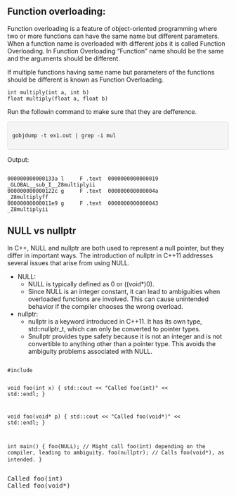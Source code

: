 <html>
<body>
<h2>
Function overloading:
</h2>
<p>Function overloading is a feature of object-oriented programming where two or more functions can have the same name but different parameters. When a function name is overloaded with different jobs it is called Function Overloading. In Function Overloading “Function” name should be the same and the arguments should be different.</p>
<p>If multiple functions having same name but parameters of the functions should be different is known as Function Overloading.</p>
<pre><code>int multiply(int a, int b)</code>
<code>float multiply(float a, float b)</code></pre>
<p>Run the followin command to make sure that they are defference.</p>
<div style="background-color: #f5f5f5; padding: 10px; border-radius: 4px; border: 1px solid #ddd;">
<pre><code>gobjdump -t ex1.out | grep -i mul</code></pre>
</div>
<p>Output:</p>
<pre>
<code>
000000000000133a l     F .text  0000000000000019              _GLOBAL__sub_I__Z8multiplyii
000000000000122c g     F .text  000000000000004a              _Z8multiplyff
00000000000011e9 g     F .text  0000000000000043              _Z8multiplyii
</code></pre>
<h2>NULL vs nullptr</h2>
<p>
In C++, NULL and nullptr are both used to represent a null pointer, but they differ in important ways. The introduction of nullptr in C++11 addresses several issues that arise from using NULL.
</p>
<ul>
<li>NULL:
<ul>
    <li>NULL is typically defined as 0 or ((void*)0).</li>
    <li>Since NULL is an integer constant, it can lead to ambiguities when overloaded functions are involved. This can cause unintended behavior if the compiler chooses the wrong overload.</li>
</ul>
</li>
<li>nullptr:
    <ul>
    <li>nullptr is a keyword introduced in C++11. It has its own type, std::nullptr_t, which can only be converted to pointer types.</li>
    <li>Snullptr provides type safety because it is not an integer and is not convertible to anything other than a pointer type. This avoids the ambiguity problems associated with NULL.</li>
    </ul>
</li>
</ul>
<pre>
<code>
#include <iostream>

void foo(int x) {
    std::cout << "Called foo(int)" << std::endl;
}

void foo(void* p) {
    std::cout << "Called foo(void*)" << std::endl;
}

int main() {
    foo(NULL);    // Might call foo(int) depending on the compiler, leading to ambiguity.
    foo(nullptr); // Calls foo(void*), as intended.
}
</code>
</pre>
<pre>
Called foo(int)
Called foo(void*)
</pre>
</body>
</html>